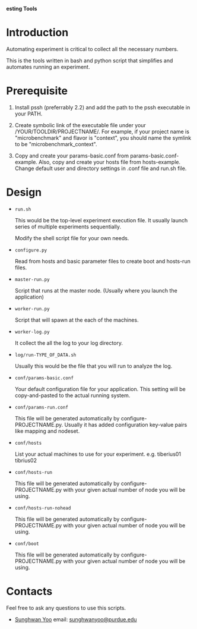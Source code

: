 **esting Tools**

Introduction
=======

Automating experiment is critical to collect all the necessary numbers.

This is the tools written in bash and python script that simplifies
and automates running an experiment.


Prerequisite
=======

1. Install pssh (preferrably 2.2) and add the path to the pssh executable in your PATH.

2. Create symbolic link of the executable file under your /YOUR/TOOLDIR/PROJECTNAME/.
   For example, if your project name is "microbenchmark" and flavor is "context",
   you should name the symlink to be "microbenchmark\_context".

3. Copy and create your params-basic.conf from
   params-basic.conf-example.
   Also, copy and create your hosts file from hosts-example.
   Change default user and directory settings in .conf file and run.sh file.


Design
=======

  * `run.sh`

    This would be the top-level experiment execution file.
    It usually launch series of multiple experiments sequentially.

    Modify the shell script file for your own needs.

  * `configure.py`

    Read from hosts and basic parameter files to create boot and hosts-run files.

  * `master-run.py`

    Script that runs at the master node. (Usually where you launch the application)

  * `worker-run.py`

    Script that will spawn at the each of the machines.

  * `worker-log.py`

    It collect the all the log to your log directory.

  * `log/run-TYPE_OF_DATA.sh`
  
    Usually this would be the file that you will run to analyze the log.

  * `conf/params-basic.conf`

    Your default configuration file for your application. This setting will be copy-and-pasted
    to the actual running system.

  * `conf/params-run.conf`

    This file will be generated automatically by configure-PROJECTNAME.py. 
    Usually it has added configuration key-value pairs like mapping and nodeset.

  * `conf/hosts`

    List your actual machines to use for your experiment. e.g. tiberius01 tibrius02

  * `conf/hosts-run`

    This file will be generated automatically by configure-PROJECTNAME.py with your given
    actual number of node you will be using.

  * `conf/hosts-run-nohead`

    This file will be generated automatically by configure-PROJECTNAME.py with your given
    actual number of node you will be using.

  * `conf/boot`

    This file will be generated automatically by configure-PROJECTNAME.py with your given
    actual number of node you will be using.

Contacts
======

Feel free to ask any questions to use this scripts.

* [Sunghwan Yoo](http://www.cs.purdue.edu/homes/yoo7/) email: <sunghwanyoo@purdue.edu>



